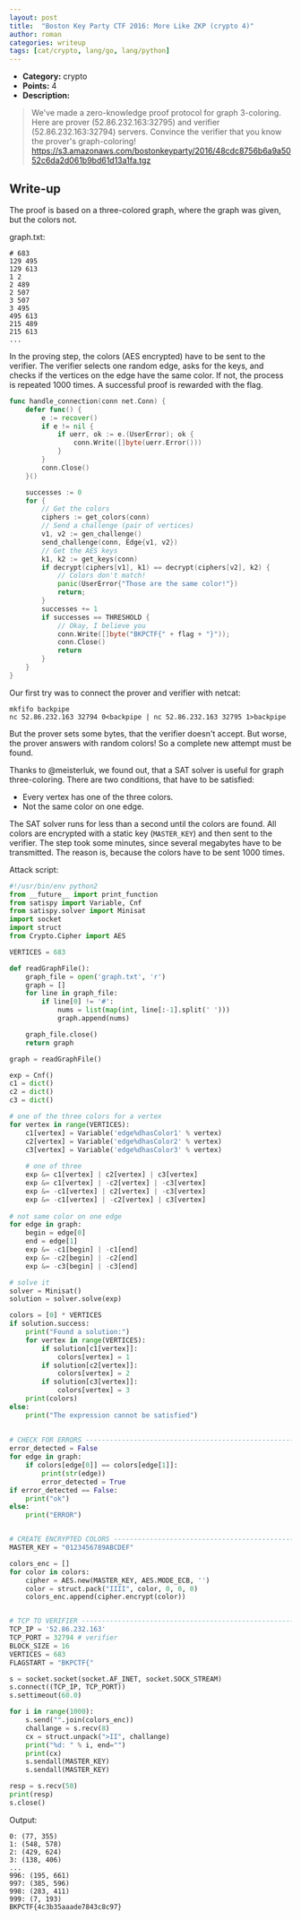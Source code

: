 ```yaml
---
layout: post
title:  "Boston Key Party CTF 2016: More Like ZKP (crypto 4)"
author: roman
categories: writeup
tags: [cat/crypto, lang/go, lang/python]
---
```


* **Category:** crypto
* **Points:** 4 
* **Description:** 

> We've made a zero-knowledge proof protocol for graph 3-coloring. 
Here are prover (52.86.232.163:32795) and verifier (52.86.232.163:32794) 
servers. 
Convince the verifier that you know the prover's graph-coloring! 
https://s3.amazonaws.com/bostonkeyparty/2016/48cdc8756b6a9a5052c6da2d061b9bd61d13a1fa.tgz

## Write-up

The proof is based on a three-colored graph, where the graph was given,
but the colors not.

graph.txt:

```
# 683
129 495
129 613
1 2
2 489
2 507
3 507
3 495
495 613
215 489
215 613
...
```

In the proving step, the colors (AES encrypted) have to be sent to the 
verifier. The verifier selects one random edge, asks for the keys,
and checks if the vertices on the edge have the same color. 
If not, the process is repeated 1000 times. A successful proof is
rewarded with the flag.

```go
func handle_connection(conn net.Conn) {
    defer func() {
        e := recover()
        if e != nil {
            if uerr, ok := e.(UserError); ok {
                conn.Write([]byte(uerr.Error()))
            }
        }
        conn.Close()
    }()

    successes := 0
    for {
        // Get the colors
        ciphers := get_colors(conn)
        // Send a challenge (pair of vertices)
        v1, v2 := gen_challenge()
        send_challenge(conn, Edge{v1, v2})
        // Get the AES keys
        k1, k2 := get_keys(conn)
        if decrypt(ciphers[v1], k1) == decrypt(ciphers[v2], k2) {
            // Colors don't match!
            panic(UserError{"Those are the same color!"})
            return;
        }
        successes += 1
        if successes == THRESHOLD {
            // Okay, I believe you
            conn.Write([]byte("BKPCTF{" + flag + "}"));
            conn.Close()
            return
        }
    }
}
```

Our first try was to connect the prover and verifier with netcat:

```
mkfifo backpipe
nc 52.86.232.163 32794 0<backpipe | nc 52.86.232.163 32795 1>backpipe
```

But the prover sets some bytes, that the verifier doesn't accept. But
worse, the prover answers with random colors! So a complete new attempt
must be found.

Thanks to @meisterluk, we found out, that a SAT solver is useful for
graph three-coloring. There are two conditions, that have to be
satisfied:

* Every vertex has one of the three colors.
* Not the same color on one edge.

The SAT solver runs for less than a second until the colors are found.
All colors are encrypted with a static key (```MASTER_KEY```) and
then sent to the verifier. The step took some minutes, since several
megabytes have to be transmitted. The reason is, because the colors
have to be sent 1000 times.

Attack script:

```python
#!/usr/bin/env python2
from __future__ import print_function
from satispy import Variable, Cnf
from satispy.solver import Minisat
import socket
import struct
from Crypto.Cipher import AES

VERTICES = 683

def readGraphFile():
    graph_file = open('graph.txt', 'r')
    graph = []
    for line in graph_file:
        if line[0] != '#':
            nums = list(map(int, line[:-1].split(' ')))
            graph.append(nums)

    graph_file.close()
    return graph

graph = readGraphFile()

exp = Cnf()
c1 = dict()
c2 = dict()
c3 = dict()

# one of the three colors for a vertex
for vertex in range(VERTICES):
    c1[vertex] = Variable('edge%dhasColor1' % vertex)
    c2[vertex] = Variable('edge%dhasColor2' % vertex)
    c3[vertex] = Variable('edge%dhasColor3' % vertex)
    
    # one of three
    exp &= c1[vertex] | c2[vertex] | c3[vertex]
    exp &= c1[vertex] | -c2[vertex] | -c3[vertex]
    exp &= -c1[vertex] | c2[vertex] | -c3[vertex]
    exp &= -c1[vertex] | -c2[vertex] | c3[vertex]
    
# not same color on one edge
for edge in graph:
    begin = edge[0]
    end = edge[1]
    exp &= -c1[begin] | -c1[end]
    exp &= -c2[begin] | -c2[end]
    exp &= -c3[begin] | -c3[end]

# solve it
solver = Minisat()
solution = solver.solve(exp)

colors = [0] * VERTICES
if solution.success:
    print("Found a solution:")
    for vertex in range(VERTICES):
        if solution[c1[vertex]]:
            colors[vertex] = 1
        if solution[c2[vertex]]:
            colors[vertex] = 2
        if solution[c3[vertex]]:
            colors[vertex] = 3
    print(colors)
else:
    print("The expression cannot be satisfied")
    
    
# CHECK FOR ERRORS -----------------------------------------------------
error_detected = False
for edge in graph:
    if colors[edge[0]] == colors[edge[1]]:
        print(str(edge))
        error_detected = True
if error_detected == False:
    print("ok")
else:
    print("ERROR")


# CREATE ENCRYPTED COLORS ----------------------------------------------
MASTER_KEY = "0123456789ABCDEF"

colors_enc = []
for color in colors:
    cipher = AES.new(MASTER_KEY, AES.MODE_ECB, '')
    color = struct.pack("IIII", color, 0, 0, 0)
    colors_enc.append(cipher.encrypt(color))


# TCP TO VERIFIER ------------------------------------------------------
TCP_IP = '52.86.232.163'
TCP_PORT = 32794 # verifier
BLOCK_SIZE = 16
VERTICES = 683
FLAGSTART = "BKPCTF{"

s = socket.socket(socket.AF_INET, socket.SOCK_STREAM)
s.connect((TCP_IP, TCP_PORT))
s.settimeout(60.0)

for i in range(1000):
    s.send("".join(colors_enc))
    challange = s.recv(8)
    cx = struct.unpack(">II", challange)
    print("%d: " % i, end="")
    print(cx)
    s.sendall(MASTER_KEY)
    s.sendall(MASTER_KEY)

resp = s.recv(50)
print(resp)
s.close()
```

Output:

```
0: (77, 355)
1: (548, 578)
2: (429, 624)
3: (138, 406)
...
996: (195, 661)
997: (385, 596)
998: (283, 411)
999: (7, 193)
BKPCTF{4c3b35aaade7843c8c97}
```
